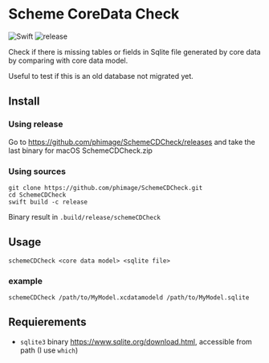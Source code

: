 # Scheme CoreData Check

![Swift](https://github.com/phimage/punic/workflows/Swift/badge.svg)
![release](https://github.com/phimage/punic/workflows/release/badge.svg)

Check if there is missing tables or fields in Sqlite file generated by core data by comparing with core data model.

Useful to test if this is an old database not migrated yet.

## Install

### Using release

Go to https://github.com/phimage/SchemeCDCheck/releases and take the last binary for macOS SchemeCDCheck.zip

### Using sources

```
git clone https://github.com/phimage/SchemeCDCheck.git
cd SchemeCDCheck
swift build -c release
```

Binary result in `.build/release/schemeCDCheck`

## Usage

```
schemeCDCheck <core data model> <sqlite file>
```

### example

```
schemeCDCheck /path/to/MyModel.xcdatamodeld /path/to/MyModel.sqlite
```

## Requierements

- `sqlite3` binary https://www.sqlite.org/download.html, accessible from path (I use `which`)
